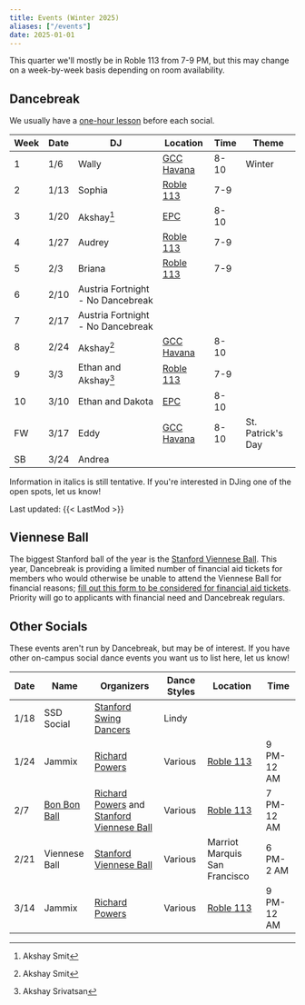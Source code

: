 ```yaml
---
title: Events (Winter 2025)
aliases: ["/events"]
date: 2025-01-01
---
```


This quarter we'll mostly be in Roble 113 from 7-9 PM, but this may change on a
week-by-week basis depending on room availability.

<!--more-->

## Dancebreak

We usually have a [one-hour lesson](/workshops) before each social.

| Week | Date | DJ                                | Location           | Time | Theme             |
|------|------|-----------------------------------|--------------------|------|-------------------|
| 1    | 1/6  | Wally                             | [GCC Havana][gcc]  | 8-10 | Winter            |
| 2    | 1/13 | Sophia                            | [Roble 113][roble] | 7-9  |                   |
| 3    | 1/20 | Akshay[^1]                        | [EPC][epc]         | 8-10 |                   |
| 4    | 1/27 | Audrey                            | [Roble 113][roble] | 7-9  |                   |
| 5    | 2/3  | Briana                            | [Roble 113][roble] | 7-9  |                   |
| 6    | 2/10 | Austria Fortnight - No Dancebreak |                    |      |                   |
| 7    | 2/17 | Austria Fortnight - No Dancebreak |                    |      |                   |
| 8    | 2/24 | Akshay[^1]                        | [GCC Havana][gcc]  | 8-10 |                   |
| 9    | 3/3  | Ethan and Akshay[^2]              | [Roble 113][roble] | 7-9  |                   |
| 10   | 3/10 | Ethan and Dakota                  | [EPC][epc]         | 8-10 |                   |
| FW   | 3/17 | Eddy                            | [GCC Havana][gcc]                   | 8-10     | St. Patrick's Day |
| SB   | 3/24 | Andrea                            |                    |      |                   |

[^1]: Akshay Smit
[^2]: Akshay Srivatsan

Information in italics is still tentative.  If you're interested in DJing one
of the open spots, let us know!

Last updated: {{< LastMod >}}

## Viennese Ball

The biggest Stanford ball of the year is the [Stanford Viennese Ball][vball].
This year, Dancebreak is providing a limited number of financial aid tickets
for members who would otherwise be unable to attend the Viennese Ball for
financial reasons; [fill out this form to be considered for financial aid
tickets](https://forms.gle/sXoPFgwbQHuBCNew6).  Priority will go to applicants
with financial need and Dancebreak regulars.

## Other Socials

These events aren't run by Dancebreak, but may be of interest.  If you have
other on-campus social dance events you want us to list here, let us know!

| Date | Name                   | Organizers                                                   | Dance Styles | Location                      | Time       |
|------|------------------------|--------------------------------------------------------------|--------------|-------------------------------|------------|
| 1/18 | SSD Social             | [Stanford Swing Dancers][ssd]                                | Lindy        |                               |            |
| 1/24 | Jammix                 | [Richard Powers][powers]                                     | Various      | [Roble 113][roble]            | 9 PM-12 AM |
| 2/7  | [Bon Bon Ball][bonbon] | [Richard Powers][powers] and [Stanford Viennese Ball][vball] | Various      | [Roble 113][roble]            | 7 PM-12 AM |
| 2/21 | Viennese Ball          | [Stanford Viennese Ball][vball]                              | Various      | Marriot Marquis San Francisco | 6 PM-2 AM  |
| 3/14 | Jammix                 | [Richard Powers][powers]                                     | Various      | [Roble 113][roble]            | 9 PM-12 AM |

[epc]: /info/locations/#elliott-program-center
[roble]: /info/locations/#roble-gym
[gcc]: /info/locations/#graduate-community-center
[evgr]: /info/locations/#escondido-village-graduate-residences
[ssd]: https://swing.stanford.edu
[wcs]: https://www.facebook.com/cardinalswing/
[powers]: https://www.richardpowers.com/
[bonbon]: https://2025bonbonball.eventbrite.com/
[opening]: https://vienneseball.stanford.edu/
[swingtime]: https://swingtime.stanford.edu/
[vball]: https://vienneseball.stanford.edu/
